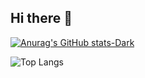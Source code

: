 ## Hi there 👋



<picture>
  
  [![Anurag's GitHub stats-Dark](https://github-readme-stats.vercel.app/api?username=sergiohideki&show_icons=true&theme=dark#gh-dark-mode-only)](https://github.com/anuraghazra/github-readme-stats#gh-dark-mode-only)


  ![Top Langs](https://github-readme-stats.vercel.app/api/top-langs/?username=sergiohideki&layout=compact)
  
</picture>
